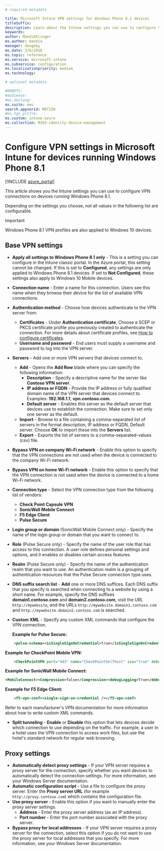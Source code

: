 ```yaml
---
# required metadata

title: Microsoft Intune VPN settings for Windows Phone 8.1 devices
titleSuffix:
description: Learn about the Intune settings you can use to configure VPN connections on devices running Windows Phone 8.1.
keywords:
author: MandiOhlinger
ms.author: mandia
manager: dougeby
ms.date: 3/6/2018
ms.topic: reference
ms.service: microsoft-intune
ms.subservice: configuration
ms.localizationpriority: medium
ms.technology:

# optional metadata

#ROBOTS:
#audience:
#ms.devlang:
ms.suite: ems
search.appverid: MET150
#ms.tgt_pltfrm:
ms.custom: intune-azure
ms.collection: M365-identity-device-management
---
```


# Configure VPN settings in Microsoft Intune for devices running Windows Phone 8.1

[!INCLUDE [azure_portal](../includes/azure_portal.md)]

This article shows you the Intune settings you can use to configure VPN connections on devices running Windows Phone 8.1.


Depending on the settings you choose, not all values in the following list are configurable.

>[!IMPORTANT]
>Windows Phone 8.1 VPN profiles are also applied to Windows 10 devices.

## Base VPN settings

- **Apply all settings to Windows Phone 8.1 only** - This is a setting you can configure in the Intune classic portal. In the Azure portal, this setting cannot be changed. If this is set to **Configured**, any settings are only applied to Windows Phone 8.1 devices. If set to **Not Configured**, these settings also apply to Windows 10 Mobile devices.
- **Connection name** - Enter a name for this connection. Users see this name when they browse their device for the list of available VPN connections.
- **Authentication method** - Choose how devices authenticate to the VPN server from:
  - **Certificates** - Under **Authentication certificate**, Choose a SCEP or PKCS certificate profile you previously created to authenticate the connection. For more details about certificate profiles, see [How to configure certificates](../protect/certificates-configure.md).
  - **Username and password** - End users must supply a username and password to log into the VPN server.
- **Servers** - Add one or more VPN servers that devices connect to.
  - **Add** - Opens the **Add Row** blade where you can specify the following information:
    - **Description** - Specify a descriptive name for the server like **Contoso VPN server**.
    - **IP address or FQDN** - Provide the IP address or fully qualified domain name of the VPN server that devices connect to. Examples: **192.168.1.1**, **vpn.contoso.com**.
    - **Default server** - Enables this server as the default server that devices use to establish the connection. Make sure to set only one server as the default.
  - **Import** - Browse to a file containing a comma-separated list of servers in the format description, IP address or FQDN, Default server. Choose **OK** to import these into the **Servers** list.
  - **Export** - Exports the list of servers to a comma-separated-values (csv) file.

- **Bypass VPN on company Wi-Fi network** - Enable this option to specify that the VPN connections are not used when the device is connected to the company Wi-Fi network.
- **Bypass VPN on home Wi-Fi network** - Enable this option to specify that the VPN connection is not used when the device is connected to a home Wi-Fi network.

- **Connection type** - Select the VPN connection type from the following list of vendors:
  - **Check Point Capsule VPN**
  - **SonicWall Mobile Connect**
  - **F5 Edge Client**
  - **Pulse Secure**

- **Login group or domain** (SonicWall Mobile Connect only) - Specify the name of the login group or domain that you want to connect to.
- **Role** (Pulse Secure only) - Specify the name of the user role that has access to this connection. A user role defines personal settings and options, and it enables or disables certain access features.
- **Realm** (Pulse Secure only) - Specify the name of the authentication realm that you want to use. An authentication realm is a grouping of authentication resources that the Pulse Secure connection type uses.

- **DNS suffix search list** - **Add** one or more DNS suffices. Each DNS suffix that you specify is searched when connecting to a website by using a short name. For example, specify the DNS suffixes **domain1.contoso.com** and **domain2.contoso.com**, visit the URL `http://mywebsite`, and the URLs `http://mywebsite.domain1.contoso.com` and `http://mywebsite.domain2.contoso.com` is searched.

- **Custom XML** - Specify any custom XML commands that configure the VPN connection.

    **Example for Pulse Secure:**

```xml
    <pulse-schema><isSingleSignOnCredential>true</isSingleSignOnCredential></pulse-schema>
```

**Example for CheckPoint Mobile VPN:**

```xml
    <CheckPointVPN port="443" name="CheckPointSelfhost" sso="true" debug="3" />
```

**Example for SonicWall Mobile Connect:**

```xml
<MobileConnect><Compression>false</Compression><debugLogging>True</debugLogging><packetCapture>False</packetCapture></MobileConnect>
```

**Example for F5 Edge Client:**

```xml
    <f5-vpn-conf><single-sign-on-credential /></f5-vpn-conf>
```

Refer to each manufacturer's VPN documentation for more information about how to write custom XML commands.

- **Split tunneling** - **Enable** or **Disable** this option that lets devices decide which connection to use depending on the traffic. For example, a user in a hotel uses the VPN connection to access work files, but use the hotel's standard network for regular web browsing.




## Proxy settings

- **Automatically detect proxy settings** - If your VPN server requires a proxy server for the connection, specify whether you want devices to automatically detect the connection settings. For more information, see your Windows Server documentation.
- **Automatic configuration script** - Use a file to configure the proxy server. Enter the **Proxy server URL** (for example `http://proxy.contoso.com`) which contains the configuration file.
- **Use proxy server** - Enable this option if you want to manually enter the proxy server settings.
  - **Address** - Enter the proxy server address (as an IP address).
  - **Port number** - Enter the port number associated with the proxy server.
- **Bypass proxy for local addresses** - If your VPN server requires a proxy server for the connection, select this option if you do not want to use the proxy server for local addresses that you specify. For more information, see your Windows Server documentation.

